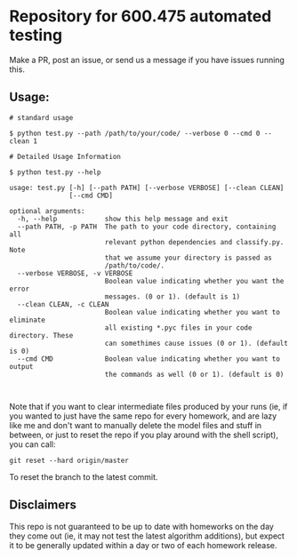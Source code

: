 # Repository for 600.475 automated testing

Make a PR, post an issue, or send us a message if you have issues running this. 

## Usage:
```
# standard usage

$ python test.py --path /path/to/your/code/ --verbose 0 --cmd 0 --clean 1

# Detailed Usage Information

$ python test.py --help

usage: test.py [-h] [--path PATH] [--verbose VERBOSE] [--clean CLEAN]
               [--cmd CMD]

optional arguments:
  -h, --help            show this help message and exit
  --path PATH, -p PATH  The path to your code directory, containing all
                        relevant python dependencies and classify.py. Note
                        that we assume your directory is passed as
                        /path/to/code/.
  --verbose VERBOSE, -v VERBOSE
                        Boolean value indicating whether you want the error
                        messages. (0 or 1). (default is 1)
  --clean CLEAN, -c CLEAN
                        Boolean value indicating whether you want to eliminate
                        all existing *.pyc files in your code directory. These
                        can somethimes cause issues (0 or 1). (default is 0)
  --cmd CMD             Boolean value indicating whether you want to output
                        the commands as well (0 or 1). (default is 0)



```

Note that if you want to clear intermediate files produced by your runs (ie, if you wanted to just have the same repo for every homework, and are lazy like me and don't want to manually delete the model files and stuff in between, or just to reset the repo if you play around with the shell script), you can call:

```
git reset --hard origin/master
```

To reset the branch to the latest commit. 

## Disclaimers
 
This repo is not guaranteed to be up to date with homeworks on the day they come out (ie, it may not test the latest algorithm additions), but expect it to be generally updated within a day or two of each homework release.

